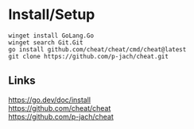 Install/Setup
=============

`winget install GoLang.Go` \
`winget search Git.Git` \
`go install github.com/cheat/cheat/cmd/cheat@latest` \
`git clone https://github.com/p-jach/cheat.git`

Links
-----
https://go.dev/doc/install \
https://github.com/cheat/cheat \
https://github.com/p-jach/cheat